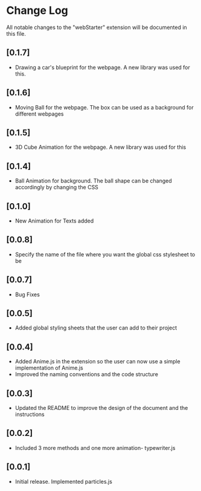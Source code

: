 # Change Log

All notable changes to the "webStarter" extension will be documented in this file.

## [0.1.7]

- Drawing a car's blueprint for the webpage. A new library was used for this.

## [0.1.6]

- Moving Ball for the webpage. The box can be used as a background for different webpages

## [0.1.5]

- 3D Cube Animation for the webpage. A new library was used for this

## [0.1.4]

- Ball Animation for background. The ball shape can be changed accordingly by changing the CSS

## [0.1.0]

- New Animation for Texts added

## [0.0.8]

- Specify the name of the file where you want the global css stylesheet to be

## [0.0.7]

- Bug Fixes

## [0.0.5]

- Added global styling sheets that the user can add to their project

## [0.0.4]

- Added Anime.js in the extension so the user can now use a simple implementation of Anime.js
- Improved the naming conventions and the code structure

## [0.0.3]

- Updated the README to improve the design of the document and the instructions

## [0.0.2]

- Included 3 more methods and one more animation- typewriter.js

## [0.0.1]

- Initial release. Implemented particles.js
